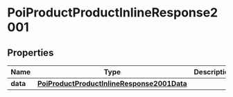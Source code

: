 # PoiProductProductInlineResponse2001

## Properties
Name | Type | Description | Notes
------------ | ------------- | ------------- | -------------
**data** | [**PoiProductProductInlineResponse2001Data**](PoiProductProductInlineResponse2001Data.md) |  | 
